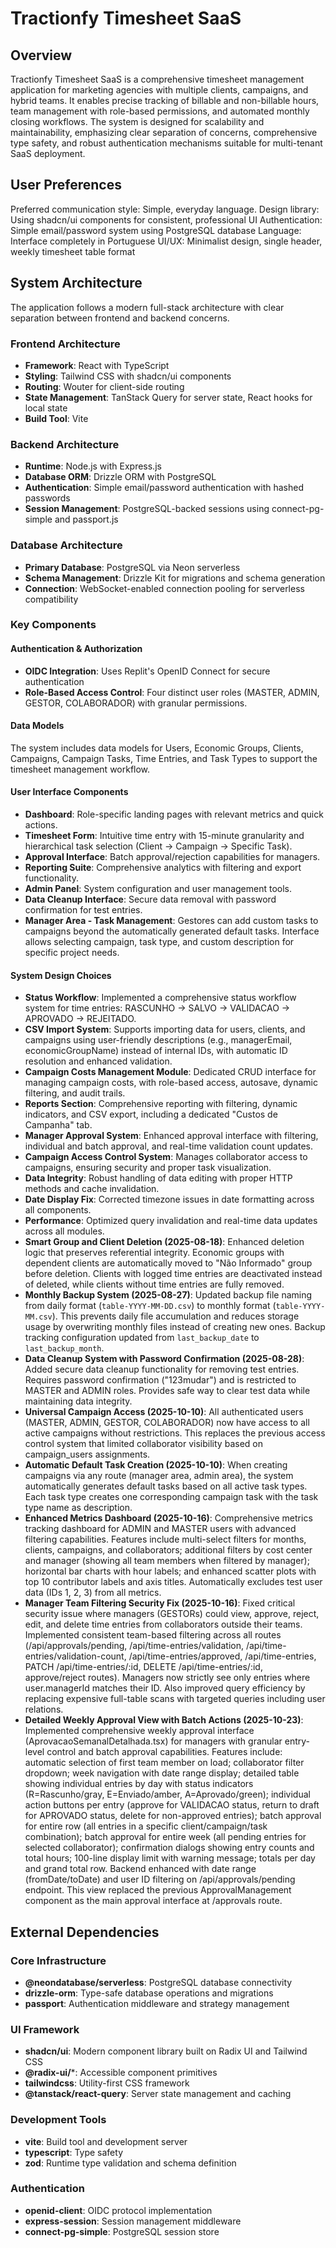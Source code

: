 # Tractionfy Timesheet SaaS

## Overview
Tractionfy Timesheet SaaS is a comprehensive timesheet management application for marketing agencies with multiple clients, campaigns, and hybrid teams. It enables precise tracking of billable and non-billable hours, team management with role-based permissions, and automated monthly closing workflows. The system is designed for scalability and maintainability, emphasizing clear separation of concerns, comprehensive type safety, and robust authentication mechanisms suitable for multi-tenant SaaS deployment.

## User Preferences
Preferred communication style: Simple, everyday language.
Design library: Using shadcn/ui components for consistent, professional UI
Authentication: Simple email/password system using PostgreSQL database
Language: Interface completely in Portuguese
UI/UX: Minimalist design, single header, weekly timesheet table format

## System Architecture

The application follows a modern full-stack architecture with clear separation between frontend and backend concerns.

### Frontend Architecture
- **Framework**: React with TypeScript
- **Styling**: Tailwind CSS with shadcn/ui components
- **Routing**: Wouter for client-side routing
- **State Management**: TanStack Query for server state, React hooks for local state
- **Build Tool**: Vite

### Backend Architecture
- **Runtime**: Node.js with Express.js
- **Database ORM**: Drizzle ORM with PostgreSQL
- **Authentication**: Simple email/password authentication with hashed passwords
- **Session Management**: PostgreSQL-backed sessions using connect-pg-simple and passport.js

### Database Architecture
- **Primary Database**: PostgreSQL via Neon serverless
- **Schema Management**: Drizzle Kit for migrations and schema generation
- **Connection**: WebSocket-enabled connection pooling for serverless compatibility

### Key Components

#### Authentication & Authorization
- **OIDC Integration**: Uses Replit's OpenID Connect for secure authentication
- **Role-Based Access Control**: Four distinct user roles (MASTER, ADMIN, GESTOR, COLABORADOR) with granular permissions.

#### Data Models
The system includes data models for Users, Economic Groups, Clients, Campaigns, Campaign Tasks, Time Entries, and Task Types to support the timesheet management workflow.

#### User Interface Components
- **Dashboard**: Role-specific landing pages with relevant metrics and quick actions.
- **Timesheet Form**: Intuitive time entry with 15-minute granularity and hierarchical task selection (Client → Campaign → Specific Task).
- **Approval Interface**: Batch approval/rejection capabilities for managers.
- **Reporting Suite**: Comprehensive analytics with filtering and export functionality.
- **Admin Panel**: System configuration and user management tools.
- **Data Cleanup Interface**: Secure data removal with password confirmation for test entries.
- **Manager Area - Task Management**: Gestores can add custom tasks to campaigns beyond the automatically generated default tasks. Interface allows selecting campaign, task type, and custom description for specific project needs.

#### System Design Choices
- **Status Workflow**: Implemented a comprehensive status workflow system for time entries: RASCUNHO → SALVO → VALIDACAO → APROVADO → REJEITADO.
- **CSV Import System**: Supports importing data for users, clients, and campaigns using user-friendly descriptions (e.g., managerEmail, economicGroupName) instead of internal IDs, with automatic ID resolution and enhanced validation.
- **Campaign Costs Management Module**: Dedicated CRUD interface for managing campaign costs, with role-based access, autosave, dynamic filtering, and audit trails.
- **Reports Section**: Comprehensive reporting with filtering, dynamic indicators, and CSV export, including a dedicated "Custos de Campanha" tab.
- **Manager Approval System**: Enhanced approval interface with filtering, individual and batch approval, and real-time validation count updates.
- **Campaign Access Control System**: Manages collaborator access to campaigns, ensuring security and proper task visualization.
- **Data Integrity**: Robust handling of data editing with proper HTTP methods and cache invalidation.
- **Date Display Fix**: Corrected timezone issues in date formatting across all components.
- **Performance**: Optimized query invalidation and real-time data updates across all modules.
- **Smart Group and Client Deletion (2025-08-18)**: Enhanced deletion logic that preserves referential integrity. Economic groups with dependent clients are automatically moved to "Não Informado" group before deletion. Clients with logged time entries are deactivated instead of deleted, while clients without time entries are fully removed.
- **Monthly Backup System (2025-08-27)**: Updated backup file naming from daily format (`table-YYYY-MM-DD.csv`) to monthly format (`table-YYYY-MM.csv`). This prevents daily file accumulation and reduces storage usage by overwriting monthly files instead of creating new ones. Backup tracking configuration updated from `last_backup_date` to `last_backup_month`.
- **Data Cleanup System with Password Confirmation (2025-08-28)**: Added secure data cleanup functionality for removing test entries. Requires password confirmation ("123mudar") and is restricted to MASTER and ADMIN roles. Provides safe way to clear test data while maintaining data integrity.
- **Universal Campaign Access (2025-10-10)**: All authenticated users (MASTER, ADMIN, GESTOR, COLABORADOR) now have access to all active campaigns without restrictions. This replaces the previous access control system that limited collaborator visibility based on campaign_users assignments.
- **Automatic Default Task Creation (2025-10-10)**: When creating campaigns via any route (manager area, admin area), the system automatically generates default tasks based on all active task types. Each task type creates one corresponding campaign task with the task type name as description.
- **Enhanced Metrics Dashboard (2025-10-16)**: Comprehensive metrics tracking dashboard for ADMIN and MASTER users with advanced filtering capabilities. Features include multi-select filters for months, clients, campaigns, and collaborators; additional filters by cost center and manager (showing all team members when filtered by manager); horizontal bar charts with hour labels; and enhanced scatter plots with top 10 contributor labels and axis titles. Automatically excludes test user data (IDs 1, 2, 3) from all metrics.
- **Manager Team Filtering Security Fix (2025-10-16)**: Fixed critical security issue where managers (GESTORs) could view, approve, reject, edit, and delete time entries from collaborators outside their teams. Implemented consistent team-based filtering across all routes (/api/approvals/pending, /api/time-entries/validation, /api/time-entries/validation-count, /api/time-entries/approved, /api/time-entries, PATCH /api/time-entries/:id, DELETE /api/time-entries/:id, approve/reject routes). Managers now strictly see only entries where user.managerId matches their ID. Also improved query efficiency by replacing expensive full-table scans with targeted queries including user relations.
- **Detailed Weekly Approval View with Batch Actions (2025-10-23)**: Implemented comprehensive weekly approval interface (AprovacaoSemanalDetalhada.tsx) for managers with granular entry-level control and batch approval capabilities. Features include: automatic selection of first team member on load; collaborator filter dropdown; week navigation with date range display; detailed table showing individual entries by day with status indicators (R=Rascunho/gray, E=Enviado/amber, A=Aprovado/green); individual action buttons per entry (approve for VALIDACAO status, return to draft for APROVADO status, delete for non-approved entries); batch approval for entire row (all entries in a specific client/campaign/task combination); batch approval for entire week (all pending entries for selected collaborator); confirmation dialogs showing entry counts and total hours; 100-line display limit with warning message; totals per day and grand total row. Backend enhanced with date range (fromDate/toDate) and user ID filtering on /api/approvals/pending endpoint. This view replaced the previous ApprovalManagement component as the main approval interface at /approvals route.

## External Dependencies

### Core Infrastructure
- **@neondatabase/serverless**: PostgreSQL database connectivity
- **drizzle-orm**: Type-safe database operations and migrations
- **passport**: Authentication middleware and strategy management

### UI Framework
- **shadcn/ui**: Modern component library built on Radix UI and Tailwind CSS
- **@radix-ui/***: Accessible component primitives
- **tailwindcss**: Utility-first CSS framework
- **@tanstack/react-query**: Server state management and caching

### Development Tools
- **vite**: Build tool and development server
- **typescript**: Type safety
- **zod**: Runtime type validation and schema definition

### Authentication
- **openid-client**: OIDC protocol implementation
- **express-session**: Session management middleware
- **connect-pg-simple**: PostgreSQL session store